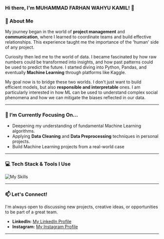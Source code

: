 ### Hi there, I'm MUHAMMAD FARHAN WAHYU KAMIL! 👋

### 🤖 About Me

My journey began in the world of **project management** and **communication**, where I learned to coordinate teams and build effective relationships. This experience taught me the importance of the 'human' side of any project.

Curiosity then led me to the world of data. I became fascinated by how raw numbers could be transformed into insights, and how past patterns could be used to predict the future. I started diving into Python, Pandas, and eventually **Machine Learning** through platforms like Kaggle.

My goal now is to bridge these two worlds. I don't just want to build efficient models, but also **responsible and interpretable** ones. I am particularly interested in how ML can be used to understand complex social phenomena and how we can mitigate the biases reflected in our data.

---

### 🌱 I’m Currently Focusing On...

-   Deepening my understanding of fundamental Machine Learning algorithms.
-   Applying **Data Cleaning** and **Data Preprocessing** techniques in personal projects.
-   Build Machine Learning projects from a real-world case 

---

### 💻 Tech Stack & Tools I Use

![My Skills](https://skillicons.dev/icons?i=python,pandas,scikitlearn,jupyter,git,github,vscode&perline=7)

---

### 📫 Let's Connect!

I'm always open to discussing new projects, creative ideas, or opportunities to be part of a great team.

-   **LinkedIn:** [My LinkedIn Profile](https://www.linkedin.com/in/mfarhanwk)
-   **Instagram:** [My Instagram Profile](https://instagram.com/mafarhanwk_)

---
